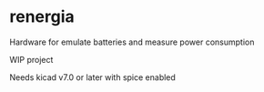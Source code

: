 # renergia
Hardware for emulate batteries and measure power consumption 

WIP project

Needs kicad v7.0 or later with spice enabled
